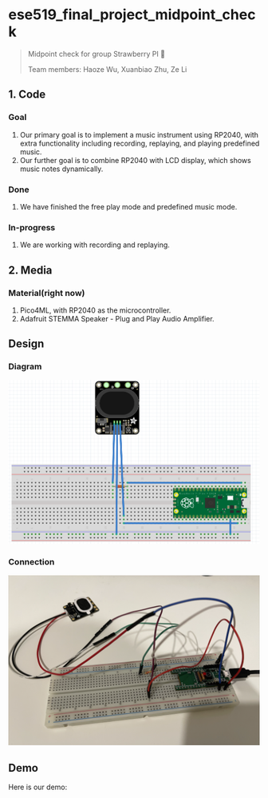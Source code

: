 # ese519_final_project_midpoint_check
> Midpoint check for group Strawberry PI 🍑
>
> Team members: Haoze Wu, Xuanbiao Zhu, Ze Li


## 1. Code 
### Goal
1. Our primary goal is to implement a music instrument using RP2040, with extra functionality including recording, replaying, and playing predefined music. 
2. Our further goal is to combine RP2040 with LCD display, which shows music notes dynamically. 

### Done
1. We have finished the free play mode and predefined music mode. 
### In-progress
1. We are working with recording and replaying. 

## 2. Media 
### Material(right now)
1. Pico4ML, with RP2040 as the microcontroller. 
2. Adafruit STEMMA Speaker - Plug and Play Audio Amplifier.

## Design
### Diagram
![image](./assets/diagram.png)

### Connection
![image](./assets/connection.png)

## Demo
Here is our demo:

